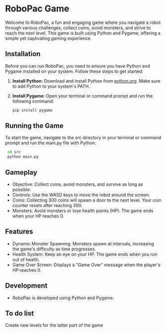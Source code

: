 # RoboPac Game

Welcome to RoboPac, a fun and engaging game where you navigate a robot through various challenges, collect coins, avoid monsters, and strive to reach the next level. This game is built using Python and Pygame, offering a simple yet captivating gaming experience.

## Installation

Before you can run RoboPac, you need to ensure you have Python and Pygame installed on your system. Follow these steps to get started:

1. **Install Python**: Download and install Python from [python.org](https://www.python.org/downloads/). Make sure to add Python to your system's PATH.

2. **Install Pygame**: Open your terminal or command prompt and run the following command:
   ```sh
   pip install pygame

## **Running the Game**

To start the game, navigate to the src directory in your terminal or command prompt and run the main.py file with Python:

```sh
 cd src
 python main.py
````

## Gameplay

- Objective: Collect coins, avoid monsters, and survive as long as possible.
- Controls: Use the WASD keys to move the robot around the screen.
- Coins: Collecting 300 coins will spawn a door to the next level. Your coin counter resets after reaching 300.
- Monsters: Avoid monsters or lose health points (HP). The game ends when your HP reaches 0.

## Features

- Dynamic Monster Spawning: Monsters spawn at intervals, increasing the game's difficulty as time progresses.
- Health System: Keep an eye on your HP. The game ends when you run out of health.
- Game Over Screen: Displays a "Game Over" message when the player's HP reaches 0.

## Development
- RoboPac is developed using Python and Pygame.

## To do list
Create new levels for the latter part of the game
